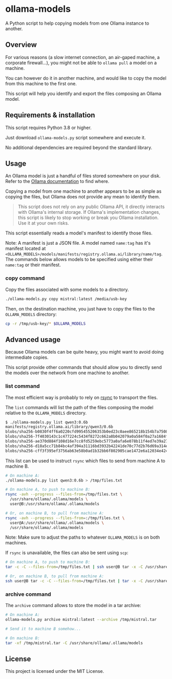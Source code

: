# ollama-models

A Python script to help copying models from one Ollama instance to another.

## Overview

For various reasons (a slow internet connection, an air-gaped machine, a corporate firewall...), you might not be able to `ollama pull` a model on a machine.

You can however do it in another machine, and would like to copy the model from this machine to the first one.

This script will help you identify and export the files composing an Ollama model.

## Requirements & installation

This script requires Python 3.8 or higher.

Just download `ollama-models.py` script somewhere and execute it.

No additional dependencies are required beyond the standard library.

## Usage

An Ollama model is just a handful of files stored somewhere on your disk. Refer to the [Ollama documentation](https://github.com/ollama/ollama/blob/main/docs/faq.md#where-are-models-stored) to find where.

Copying a model from one machine to another appears to be as simple as copying the files, but Ollama does not provide any mean to identify them.

> This script does not rely on any public Ollama API, it directly interacts with Ollama's internal storage. If Ollama's implementation changes, this script is likely to stop working or break you Ollama installation. Use it at your own risks.

This script essentially reads a model's manifest to identify those files.

Note: A manifest is just a JSON file. A model named `name:tag` has it's manifest located at `<OLLAMA_MODELS>/models/manifests/registry.ollama.ai/library/name/tag`.\
The commands below allows models to be specified using either their `name:tag` or their manifest.

### copy command

Copy the files associated with some models to a directory.

```sh
./ollama-models.py copy mistral:latest /media/usb-key
```

Then, on the destination machine, you just have to copy the files to the `OLLAMA_MODELS` directory:

```sh
cp -r /tmp/usb-key/* $OLLAMA_MODELS
```

## Advanced usage

Because Ollama models can be quite heavy, you might want to avoid doing intermediate copies.

This script provide other commands that should allow you to directly send the models over the network from one machine to another.

### list command

The most efficient way is probably to rely on [rsync](https://rsync.samba.org/) to transport the files.

The `list` commands will list the path of the files composing the model relative to the `OLLAMA_MODELS` directory.

```sh
$ ./ollama-models.py list qwen3:0.6b
manifests/registry.ollama.ai/library/qwen3/0.6b
blobs/sha256-b0830f4ff6a0220cfd995455206353b0ed23c0aee865218b154b7a75087b4e55
blobs/sha256-7f4030143c1c477224c5434f8272c662a8b042079a0a584f0a27a1684fe2e1fa
blobs/sha256-ae370d884f108d16e7cc8fd5259ebc5773a0afa6e078b11f4ed7e39a27e0dfc4
blobs/sha256-d18a5cc71b84bc4af394a31116bd3932b42241de70c77d2b76d69a314ec8aa12
blobs/sha256-cff3f395ef3756ab63e58b0ad1b32bb6f802905cae1472e6a12034e4246fbbdb
```

This list can be used to instruct `rsync` which files to send from machine A to machine B.

```sh
# On machine A:
./ollama-models.py list qwen3:0.6b > /tmp/files.txt
```

```sh
# On machine A, to push to machine B:
rsync -avh --progress --files-from=/tmp/files.txt \
  /usr/share/ollama/.ollama/models \
  user@B:/usr/share/ollama/.ollama/models

# Or, on machine B, to pull from machine A:
rsync -avh --progress --files-from=:/tmp/files.txt \
  user@A:/usr/share/ollama/.ollama/models \
  /usr/share/ollama/.ollama/models
```

Note: Make sure to adjust the paths to whatever `OLLAMA_MODELS` is on both machines.

If `rsync` is unavailable, the files can also be sent using `scp`:

```sh
# On machine A, to push to machine B:
tar -c -C --files-from=/tmp/files.txt | ssh user@B tar -x -C /usr/share/ollama/.ollama/models

# Or, on machine B, to pull from machine A:
ssh user@B tar -c -C --files-from=/tmp/files.txt | tar -x -C /usr/share/ollama/.ollama/models
```

### archive command

The `archive` command allows to store the model in a tar archive:

```sh
# On machine A:
ollama-models.py archive mistral:latest --archive /tmp/mistral.tar

# Send it to machine B somehow...

# On machine B:
tar -xf /tmp/mistral.tar -C /usr/share/ollama/.ollama/models
```

## License

This project is licensed under the MIT License.
